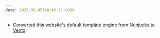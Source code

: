 ```yaml
---
date: 2025-05-05T20:45:21+0800
---
```


* Converted this website's default template engine from Nunjucks to [Vento](https://vento.js.org/).
